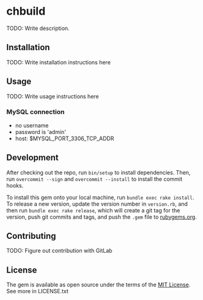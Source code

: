 # chbuild

TODO: Write description.

## Installation

TODO: Write installation instructions here

## Usage

TODO: Write usage instructions here

### MySQL connection
* no username
* password is 'admin'
* host: $MYSQL_PORT_3306_TCP_ADDR

## Development

After checking out the repo, run `bin/setup` to install dependencies. Then, run `overcommit --sign` and `overcommit --install` to install the commit hooks.

To install this gem onto your local machine, run `bundle exec rake install`. To release a new version, update the version number in `version.rb`, and then run `bundle exec rake release`, which will create a git tag for the version, push git commits and tags, and push the `.gem` file to [rubygems.org](https://rubygems.org).

## Contributing

TODO: Figure out contribution with GitLab


## License

The gem is available as open source under the terms of the [MIT License](https://opensource.org/licenses/MIT). See more in LICENSE.txt
